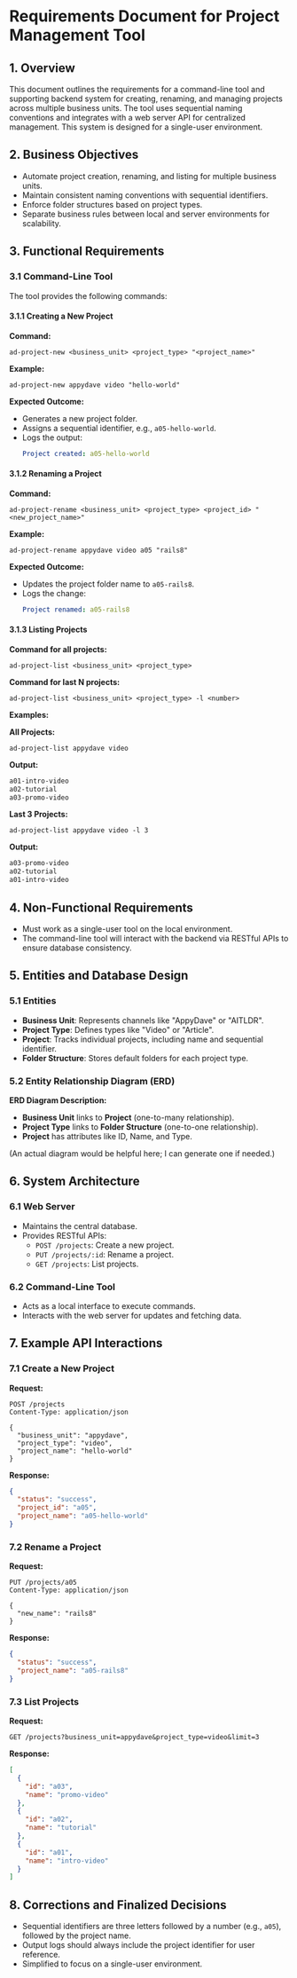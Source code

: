 # Requirements Document for Project Management Tool

## 1. Overview
This document outlines the requirements for a command-line tool and supporting backend system for creating, renaming, and managing projects across multiple business units. The tool uses sequential naming conventions and integrates with a web server API for centralized management. This system is designed for a single-user environment.

## 2. Business Objectives
- Automate project creation, renaming, and listing for multiple business units.
- Maintain consistent naming conventions with sequential identifiers.
- Enforce folder structures based on project types.
- Separate business rules between local and server environments for scalability.

## 3. Functional Requirements

### 3.1 Command-Line Tool
The tool provides the following commands:

#### 3.1.1 Creating a New Project
**Command:**
```
ad-project-new <business_unit> <project_type> "<project_name>"
```
**Example:**
```
ad-project-new appydave video "hello-world"
```
**Expected Outcome:**
- Generates a new project folder.
- Assigns a sequential identifier, e.g., `a05-hello-world`.
- Logs the output:
  ```yaml
  Project created: a05-hello-world
  ```

#### 3.1.2 Renaming a Project
**Command:**
```
ad-project-rename <business_unit> <project_type> <project_id> "<new_project_name>"
```
**Example:**
```
ad-project-rename appydave video a05 "rails8"
```
**Expected Outcome:**
- Updates the project folder name to `a05-rails8`.
- Logs the change:
  ```yaml
  Project renamed: a05-rails8
  ```

#### 3.1.3 Listing Projects
**Command for all projects:**
```
ad-project-list <business_unit> <project_type>
```
**Command for last N projects:**
```
ad-project-list <business_unit> <project_type> -l <number>
```
**Examples:**

**All Projects:**
```
ad-project-list appydave video
```
**Output:**
```css
a01-intro-video
a02-tutorial
a03-promo-video
```

**Last 3 Projects:**
```
ad-project-list appydave video -l 3
```
**Output:**
```css
a03-promo-video
a02-tutorial
a01-intro-video
```

## 4. Non-Functional Requirements
- Must work as a single-user tool on the local environment.
- The command-line tool will interact with the backend via RESTful APIs to ensure database consistency.

## 5. Entities and Database Design

### 5.1 Entities
- **Business Unit**: Represents channels like "AppyDave" or "AITLDR".
- **Project Type**: Defines types like "Video" or "Article".
- **Project**: Tracks individual projects, including name and sequential identifier.
- **Folder Structure**: Stores default folders for each project type.

### 5.2 Entity Relationship Diagram (ERD)
**ERD Diagram Description:**
- **Business Unit** links to **Project** (one-to-many relationship).
- **Project Type** links to **Folder Structure** (one-to-one relationship).
- **Project** has attributes like ID, Name, and Type.

(An actual diagram would be helpful here; I can generate one if needed.)

## 6. System Architecture

### 6.1 Web Server
- Maintains the central database.
- Provides RESTful APIs:
  - `POST /projects`: Create a new project.
  - `PUT /projects/:id`: Rename a project.
  - `GET /projects`: List projects.

### 6.2 Command-Line Tool
- Acts as a local interface to execute commands.
- Interacts with the web server for updates and fetching data.

## 7. Example API Interactions

### 7.1 Create a New Project
**Request:**
```
POST /projects
Content-Type: application/json

{
  "business_unit": "appydave",
  "project_type": "video",
  "project_name": "hello-world"
}
```
**Response:**
```json
{
  "status": "success",
  "project_id": "a05",
  "project_name": "a05-hello-world"
}
```

### 7.2 Rename a Project
**Request:**
```
PUT /projects/a05
Content-Type: application/json

{
  "new_name": "rails8"
}
```
**Response:**
```json
{
  "status": "success",
  "project_name": "a05-rails8"
}
```

### 7.3 List Projects
**Request:**
```
GET /projects?business_unit=appydave&project_type=video&limit=3
```
**Response:**
```json
[
  {
    "id": "a03",
    "name": "promo-video"
  },
  {
    "id": "a02",
    "name": "tutorial"
  },
  {
    "id": "a01",
    "name": "intro-video"
  }
]
```

## 8. Corrections and Finalized Decisions
- Sequential identifiers are three letters followed by a number (e.g., `a05`), followed by the project name.
- Output logs should always include the project identifier for user reference.
- Simplified to focus on a single-user environment.

